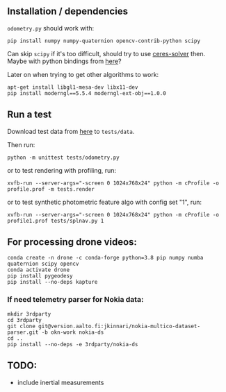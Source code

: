 ## Installation / dependencies

`odometry.py` should work with:
```
pip install numpy numpy-quaternion opencv-contrib-python scipy
```

Can skip `scipy` if it's too difficult, should try to use [ceres-solver](https://anaconda.org/conda-forge/ceres-solver) then.
Maybe with python bindings from [here](https://github.com/Edwinem/ceres_python_bindings)?

Later on when trying to get other algorithms to work:
```
apt-get install libgl1-mesa-dev libx11-dev
pip install moderngl==5.5.4 moderngl-ext-obj==1.0.0
```

## Run a test
Download test data from [here](https://drive.google.com/file/d/1JepyAQa2jZpCBJPfJjeAh53xw33QPLMa/view?usp=sharing) to `tests/data`.

Then run:

```
python -m unittest tests/odometry.py
```

or to test rendering with profiling, run:
```
xvfb-run --server-args="-screen 0 1024x768x24" python -m cProfile -o profile.prof -m tests.render
```

or to test synthetic photometric feature algo with config set "1", run:
```
xvfb-run --server-args="-screen 0 1024x768x24" python -m cProfile -o profile1.prof tests/splnav.py 1
```

## For processing drone videos:
```
conda create -n drone -c conda-forge python=3.8 pip numpy numba quaternion scipy opencv
conda activate drone
pip install pygeodesy
pip install --no-deps kapture
```

### If need telemetry parser for Nokia data:
```
mkdir 3rdparty
cd 3rdparty
git clone git@version.aalto.fi:jkinnari/nokia-multico-dataset-parser.git -b okn-work nokia-ds
cd ..
pip install --no-deps -e 3rdparty/nokia-ds
```

## TODO:
- include inertial measurements

